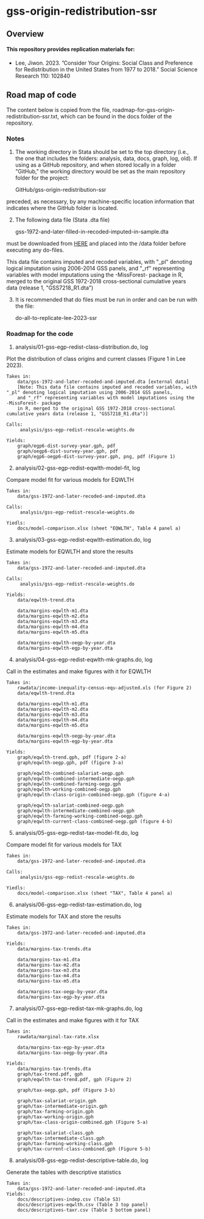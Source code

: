 # gss-origin-redistribution-ssr

## Overview

#### This repository provides replication materials for:

* Lee, Jiwon. 2023. ”Consider Your Origins: Social Class and Preference for Redistribution in the United States from 1977 to 2018.” Social Science Research 110: 102840

## Road map of code 

The content below is copied from the file, roadmap-for-gss-origin-redistribution-ssr.txt, which can be found in the docs folder of the repository.

### Notes

1.  The working directory in Stata should be set to the top directory (i.e., the one that includes the folders: analysis, data, docs, graph, log, old).  If using as a GitHub repository, and when stored locally in a folder "GitHub," the working directory would be set as the main repository folder for the project:

    GitHub/gss-origin-redistribution-ssr

preceded, as necessary, by any machine-specific location information that indicates where the GitHub folder is located.


2.  The following data file (Stata .dta file)

	gss-1972-and-later-filled-in-recoded-imputed-in-sample.dta

must be downloaded from [HERE](https://www.dropbox.com/scl/fo/ys78iii2eo952ab7bx9dq/h?dl=0&rlkey=cs33pcs5btwses89loy8rp9rm) and placed into the /data folder before executing any do-files. 

This data file contains imputed and recoded variables, with "_pl" denoting logical imputation using 2006-2014 GSS panels, and "_rf" representing variables with model imputations using the -MissForest- package in R, merged to the original GSS 1972-2018 cross-sectional cumulative years data (release 1, "GSS7218_R1.dta")


3.  It is recommended that do files must be run in order and can be run with the file:

	do-all-to-replicate-lee-2023-ssr



### Roadmap for the code

1.	analysis/01-gss-egp-redist-class-distribution.do, log

Plot the distribution of class origins and current classes (Figure 1 in Lee 2023). 


	Takes in:
		data/gss-1972-and-later-recoded-and-imputed.dta [external data]
		[Note: This data file contains imputed and recoded variables, with "_pl" denoting logical imputation using 2006-2014 GSS panels, 
		and "_rf" representing variables with model imputations using the -MissForest- package
		in R, merged to the original GSS 1972-2018 cross-sectional cumulative years data (release 1, "GSS7218_R1.dta")]

	Calls: 
		 analysis/gss-egp-redist-rescale-weights.do

	Yields: 
		graph/egp6-dist-survey-year.gph, pdf
		graph/oegp6-dist-survey-year.gph, pdf
		graph/egp6-oegp6-dist-survey-year.gph, png, pdf (Figure 1)



2.	analysis/02-gss-egp-redist-eqwlth-model-fit, log

Compare model fit for various models for EQWLTH

	Takes in:
		data/gss-1972-and-later-recoded-and-imputed.dta 

	Calls: 
		 analysis/gss-egp-redist-rescale-weights.do

	Yiedls:
		docs/model-comparison.xlsx (sheet "EQWLTH", Table 4 panel a)



3.	analysis/03-gss-egp-redist-eqwlth-estimation.do, log

Estimate models for EQWLTH and store the results

	Takes in:
		data/gss-1972-and-later-recoded-and-imputed.dta

	Calls: 
		 analysis/gss-egp-redist-rescale-weights.do

	Yields: 
		data/eqwlth-trend.dta 

		data/margins-eqwlth-m1.dta
		data/margins-eqwlth-m2.dta
		data/margins-eqwlth-m3.dta
		data/margins-eqwlth-m4.dta
		data/margins-eqwlth-m5.dta

		data/margins-eqwlth-oegp-by-year.dta
		data/margins-eqwlth-egp-by-year.dta



4.	analysis/04-gss-egp-redist-eqwlth-mk-graphs.do, log

Call in the estimates and make figures with it for EQWLTH

	Takes in:
		rawdata/income-inequality-census-equ-adjusted.xls (for Figure 2)
		data/eqwlth-trend.dta

		data/margins-eqwlth-m1.dta
		data/margins-eqwlth-m2.dta
		data/margins-eqwlth-m3.dta
		data/margins-eqwlth-m4.dta
		data/margins-eqwlth-m5.dta

		data/margins-eqwlth-oegp-by-year.dta
		data/margins-eqwlth-egp-by-year.dta

	Yields: 
		graph/eqwlth-trend.gph, pdf (figure 2-a)	
		graph/eqwlth-oegp.gph, pdf (figure 3-a)

		graph/eqwlth-combined-salariat-oegp.gph
		graph/eqwlth-combined-intermediate-oegp.gph
		graph/eqwlth-combined-farming-oegp.gph
		graph/eqwlth-working-combined-oegp.gph
		graph/eqwlth-class-origin-combined-oegp.gph (figure 4-a)

 		graph/eqwlth-salariat-combined-oegp.gph
		graph/eqwlth-intermediate-combined-oegp.gph
		graph/eqwlth-farming-working-combined-oegp.gph
		graph/eqwlth-current-class-combined-oegp.gph (figure 4-b)


5.	analysis/05-gss-egp-redist-tax-model-fit.do, log	

Compare model fit for various models for TAX

	Takes in:
		data/gss-1972-and-later-recoded-and-imputed.dta

	Calls: 
		 analysis/gss-egp-redist-rescale-weights.do

	Yiedls:
		docs/model-comparison.xlsx (sheet "TAX", Table 4 panel a)



6. 	analysis/06-gss-egp-redist-tax-estimation.do, log

Estimate models for TAX and store the results

	Takes in:
		data/gss-1972-and-later-recoded-and-imputed.dta

	Yields: 
		data/margins-tax-trends.dta

		data/margins-tax-m1.dta
		data/margins-tax-m2.dta
		data/margins-tax-m3.dta
		data/margins-tax-m4.dta
		data/margins-tax-m5.dta

		data/margins-tax-oegp-by-year.dta
		data/margins-tax-egp-by-year.dta



7.	analysis/07-gss-egp-redist-tax-mk-graphs.do, log

Call in the estimates and make figures with it for TAX

	Takes in:
		rawdata/marginal-tax-rate.xlsx

		data/margins-tax-egp-by-year.dta
		data/margins-tax-oegp-by-year.dta

	Yields: 
		data/margins-tax-trends.dta
		graph/tax-trend.pdf, gph
		graph/eqwlth-tax-trend.pdf, gph (Figure 2)

		graph/tax-oegp.gph, pdf (Figure 3-b)

		graph/tax-salariat-origin.gph
		graph/tax-intermediate-origin.gph
		graph/tax-farming-origin.gph
		graph/tax-working-origin.gph
		graph/tax-class-origin-combined.gph (Figure 5-a)

		graph/tax-salariat-class.gph
		graph/tax-intermediate-class.gph
		graph/tax-farming-working-class.gph
		graph/tax-current-class-combined.gph (Figure 5-b)
	


8.	analysis/08-gss-egp-redist-descriptive-table.do, log

Generate the tables with descriptive statistics 

	Takes in:
		data/gss-1972-and-later-recoded-and-imputed.dta
	Yields:
		docs/descriptives-indep.csv (Table S3)
		docs/descriptives-eqwlth.csv (Table 3 top panel)
		docs/descriptives-taxr.csv (Table 3 bottom panel)
